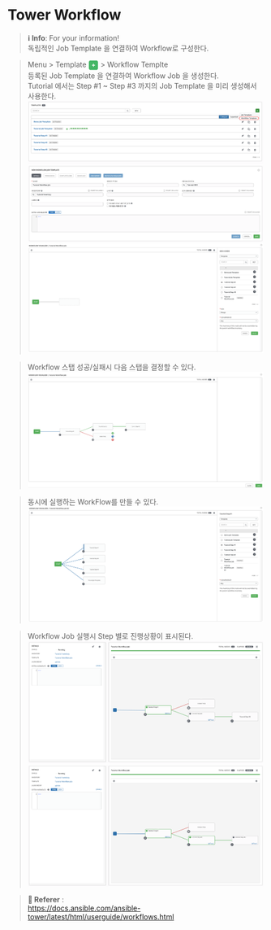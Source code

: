 # Tower Workflow

> **ℹ️ Info**: For your information! </br>
> 독립적인 Job Template 을 연결하여 Workflow로 구성한다.

> Menu > Template <img src="../imgs/add-button.png" width=20 height=20 align="absmiddle"/> > Workflow Templte </BR>
> 등록된 Job Template 을 연결하여 Workflow Job 을 생성한다. <BR> 
> Tutorial 에서는 Step #1 ~ Step #3 까지의 Job Template 을 미리 생성해서 사용한다.
![Workflow](../imgs/workflow.png)
![Workflow](../imgs/create-workflow.png)
![Workflow](../imgs/visualizer-workflow-1.png)

> Workflow 스탭 성공/실패시 다음 스탭을 결정할 수 있다. 
![Workflow](../imgs/visualizer-workflow-2.png)

> 동시에 실행하는 WorkFlow를 만들 수 있다.
![Workflow](../imgs/visualizer-workflow-3.png)

> Workflow Job 실행시 Step 별로 진행상황이 표시된다.
![Workflow](../imgs/visualizer-workflow-4.png)
![Workflow](../imgs/visualizer-workflow-5.png)


> **:link: Referer** : <BR>
> https://docs.ansible.com/ansible-tower/latest/html/userguide/workflows.html
